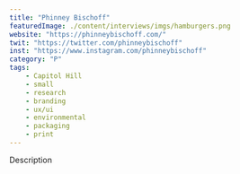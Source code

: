 ```yaml
---
title: "Phinney Bischoff"
featuredImage: ./content/interviews/imgs/hamburgers.png
website: "https://phinneybischoff.com/"
twit: "https://twitter.com/phinneybischoff"
inst: "https://www.instagram.com/phinneybischoff"
category: "P"
tags:
    - Capitol Hill
    - small
    - research
    - branding
    - ux/ui
    - environmental
    - packaging
    - print
---
```


Description
